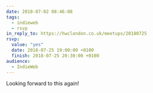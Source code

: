 ```yaml
---
date: 2018-07-02 08:46:08
tags:
  - indieweb
  - rsvp
in_reply_to: https://hwclondon.co.uk/meetups/20180725
rsvp:
  value: "yes"
  date: 2018-07-25 19:00:00 +0100
  finish: 2018-07-25 20:30:00 +0100
audience:
  - IndieWeb
---
```


Looking forward to this again!

